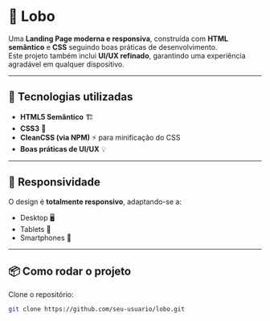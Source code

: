 # 🐺 Lobo  

Uma **Landing Page moderna e responsiva**, construída com **HTML semântico** e **CSS** seguindo boas práticas de desenvolvimento.  
Este projeto também inclui **UI/UX refinado**, garantindo uma experiência agradável em qualquer dispositivo.  

---

## 🚀 Tecnologias utilizadas
- **HTML5 Semântico** 🏗️  
- **CSS3** 🎨  
- **CleanCSS (via NPM)** ⚡ para minificação do CSS  
- **Boas práticas de UI/UX** 💡  

---

## 📱 Responsividade
O design é **totalmente responsivo**, adaptando-se a:  
- Desktop 🖥️  
- Tablets 📱  
- Smartphones 📲  

---

## 📦 Como rodar o projeto

Clone o repositório:
```bash
git clone https://github.com/seu-usuario/lobo.git
